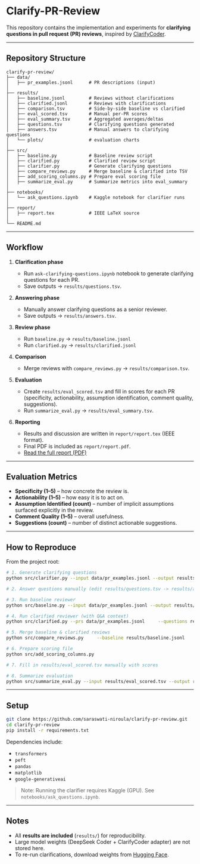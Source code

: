 # Clarify-PR-Review

This repository contains the implementation and experiments for **clarifying questions in pull request (PR) reviews**, inspired by [ClarifyCoder](https://arxiv.org/pdf/2504.16331).

---

## Repository Structure

```
clarify-pr-review/
├── data/
│   ├── pr_examples.jsonl      # PR descriptions (input)
│
├── results/
│   ├── baseline.jsonl         # Reviews without clarifications
│   ├── clarified.jsonl        # Reviews with clarifications
│   ├── comparison.tsv         # Side-by-side baseline vs clarified
│   ├── eval_scored.tsv        # Manual per-PR scores
│   ├── eval_summary.tsv       # Aggregated averages/deltas
│   ├── questions.tsv          # Clarifying questions generated
│   ├── answers.tsv            # Manual answers to clarifying questions
│   └── plots/                 # evaluation charts
│
├── src/
│   ├── baseline.py            # Baseline review script
│   ├── clarified.py           # Clarified review script
│   ├── clarifier.py           # Generate clarifying questions
│   ├── compare_reviews.py     # Merge baseline & clarified into TSV
│   ├── add_scoring_columns.py # Prepare eval scoring file
│   ├── summarize_eval.py      # Summarize metrics into eval_summary
│
├── notebooks/
│   └── ask_questions.ipynb    # Kaggle notebook for clarifier runs
│
├── report/
│   ├── report.tex             # IEEE LaTeX source
│
└── README.md
```

---

## Workflow

1. **Clarification phase**  
   - Run `ask-clarifying-questions.ipynb` notebook to generate clarifying questions for each PR.  
   - Save outputs → `results/questions.tsv`.

2. **Answering phase**  
   - Manually answer clarifying questions as a senior reviewer.  
   - Save outputs → `results/answers.tsv`.

3. **Review phase**  
   - Run `baseline.py` → `results/baseline.jsonl`  
   - Run `clarified.py` → `results/clarified.jsonl`

4. **Comparison**  
   - Merge reviews with `compare_reviews.py` → `results/comparison.tsv`.

5. **Evaluation**  
   - Create `results/eval_scored.tsv` and fill in scores for each PR (specificity, actionability, assumption identification, comment quality, suggestions).  
   - Run `summarize_eval.py` → `results/eval_summary.tsv`.

6. **Reporting**  
   - Results and discussion are written in `report/report.tex` (IEEE format).  
   - Final PDF is included as `report/report.pdf`.
   - [Read the full report (PDF)](report/report.pdf)


---

## Evaluation Metrics

- **Specificity (1–5)** – how concrete the review is.  
- **Actionability (1–5)** – how easy it is to act on.  
- **Assumption Identified (count)** – number of implicit assumptions surfaced explicitly in the review.
- **Comment Quality (1–5)** – overall usefulness.  
- **Suggestions (count)** – number of distinct actionable suggestions.

---

## How to Reproduce

From the project root:

```bash
# 1. Generate clarifying questions
python src/clarifier.py --input data/pr_examples.jsonl --output results/questions.tsv

# 2. Answer questions manually (edit results/questions.tsv -> results/answers.tsv)

# 3. Run baseline reviewer
python src/baseline.py --input data/pr_examples.jsonl --output results/baseline.jsonl

# 4. Run clarified reviewer (with Q&A context)
python src/clarified.py --prs data/pr_examples.jsonl     --questions results/questions.tsv     --answers results/answers.tsv     --output results/clarified.jsonl

# 5. Merge baseline & clarified reviews
python src/compare_reviews.py     --baseline results/baseline.jsonl     --clarified results/clarified.jsonl     --output results/comparison.tsv

# 6. Prepare scoring file
python src/add_scoring_columns.py

# 7. Fill in results/eval_scored.tsv manually with scores

# 8. Summarize evaluation
python src/summarize_eval.py --input results/eval_scored.tsv --output results/eval_summary.tsv --print
```

---

## Setup

```bash
git clone https://github.com/saraswati-niroula/clarify-pr-review.git
cd clarify-pr-review
pip install -r requirements.txt
```

Dependencies include:
- `transformers`
- `peft`
- `pandas`
- `matplotlib`
- `google-generativeai`

> Note: Running the clarifier requires Kaggle (GPU). See `notebooks/ask_questions.ipynb`.

---

## Notes

- All **results are included** (`results/`) for reproducibility.  
- Large model weights (DeepSeek Coder + ClarifyCoder adapter) are not stored here.  
- To re-run clarifications, download weights from [Hugging Face](https://huggingface.co/jie-jw-wu/clarify-coder).
